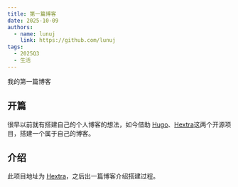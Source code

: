 ```yaml
---
title: 第一篇博客
date: 2025-10-09
authors:
  - name: lunuj
    link: https://github.com/lunuj
tags:
  - 2025Q3
  - 生活
---
```


我的第一篇博客
<!--more-->

## 开篇

很早以前就有搭建自己的个人博客的想法，如今借助 [Hugo](https://gohugo.io/)、[Hextra](https://imfing.github.io/hextra/)这两个开源项目，搭建一个属于自己的博客。

## 介绍

此项目地址为 [Hextra](https://github.com/lunuj/hextra)，之后出一篇博客介绍搭建过程。
